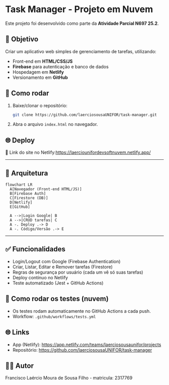 
# Task Manager - Projeto em Nuvem

Este projeto foi desenvolvido como parte da **Atividade Parcial N697 25.2**.

## 📌 Objetivo
Criar um aplicativo web simples de gerenciamento de tarefas, utilizando:
- Front-end em **HTML/CSS/JS**
- **Firebase** para autenticação e banco de dados
- Hospedagem em **Netlify**
- Versionamento em **GitHub**

## 🚀 Como rodar
1. Baixe/clonar o repositório:
   ```bash
   git clone https://github.com/laerciosousaUNIFOR/task-manager.git
   ```
2. Abra o arquivo `index.html` no navegador.

## 🌐 Deploy
🔗 Link do site no Netlify:https://laerciounifordevsoftnuvem.netlify.app/

---

## 🧱 Arquitetura

```mermaid
flowchart LR
  A[Navegador (Front-end HTML/JS)]
  B[Firebase Auth]
  C[Firestore (DB)]
  D[Netlify]
  E[GitHub]

  A -->|Login Google| B
  A -->|CRUD tarefas| C
  A -. Deploy .-> D
  A -. Código/Versão .-> E
```

---

## ✅ Funcionalidades
- Login/Logout com Google (Firebase Authentication)
- Criar, Listar, Editar e Remover tarefas (Firestore)
- Regras de segurança por usuário (cada um vê só suas tarefas)
- Deploy contínuo no Netlify
- Teste automatizado (Jest + GitHub Actions)

## 🧪 Como rodar os testes (nuvem)
- Os testes rodam automaticamente no GitHub Actions a cada push.
- Workflow: `.github/workflows/tests.yml`

## 🌐 Links
- App (Netlify): https://app.netlify.com/teams/laerciosousaunifor/projects
- Repositório: https://github.com/laerciosousaUNIFOR/task-manager

## 👨‍💻 Autor
Francisco Laércio Moura de Sousa Filho - matricula: 2317769
